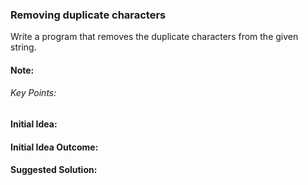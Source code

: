 ### Removing duplicate characters

Write a program that removes the duplicate characters from the given string.

#### Note:

###### Key Points:

#### Initial Idea:

#### Initial Idea Outcome:

#### Suggested Solution:
